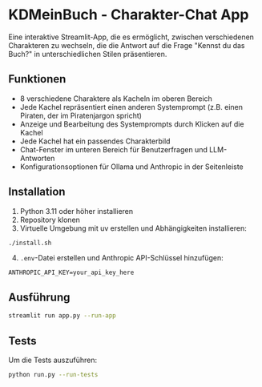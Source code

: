 # KDMeinBuch - Charakter-Chat App

Eine interaktive Streamlit-App, die es ermöglicht, zwischen verschiedenen Charakteren zu wechseln, die die Antwort auf die Frage "Kennst du das Buch?" in unterschiedlichen Stilen präsentieren.

## Funktionen

- 8 verschiedene Charaktere als Kacheln im oberen Bereich
- Jede Kachel repräsentiert einen anderen Systemprompt (z.B. einen Piraten, der im Piratenjargon spricht)
- Anzeige und Bearbeitung des Systemprompts durch Klicken auf die Kachel
- Jede Kachel hat ein passendes Charakterbild
- Chat-Fenster im unteren Bereich für Benutzerfragen und LLM-Antworten
- Konfigurationsoptionen für Ollama und Anthropic in der Seitenleiste

## Installation

1. Python 3.11 oder höher installieren
2. Repository klonen
3. Virtuelle Umgebung mit uv erstellen und Abhängigkeiten installieren:

```bash
./install.sh
```

4. `.env`-Datei erstellen und Anthropic API-Schlüssel hinzufügen:

```
ANTHROPIC_API_KEY=your_api_key_here
```

## Ausführung

```bash
streamlit run app.py --run-app
```

## Tests

Um die Tests auszuführen:

```bash
python run.py --run-tests
``` 